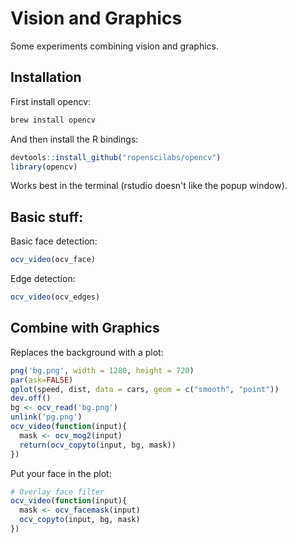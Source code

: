 # Vision and Graphics

Some experiments combining vision and graphics.

## Installation

First install opencv:

```sh
brew install opencv
```

And then install the R bindings:

```r
devtools::install_github("ropenscilabs/opencv")
library(opencv)
```

Works best in the terminal (rstudio doesn't like the popup window).

## Basic stuff:

Basic face detection:

```r
ocv_video(ocv_face)
```

Edge detection:


```r
ocv_video(ocv_edges)
```

## Combine with Graphics

Replaces the background with a plot:

```r
png('bg.png', width = 1280, height = 720)
par(ask=FALSE)
qplot(speed, dist, data = cars, geom = c("smooth", "point"))
dev.off()
bg <- ocv_read('bg.png')
unlink('pg.png')
ocv_video(function(input){
  mask <- ocv_mog2(input)
  return(ocv_copyto(input, bg, mask))
})
```

Put your face in the plot:

```r
# Overlay face filter
ocv_video(function(input){
  mask <- ocv_facemask(input)
  ocv_copyto(input, bg, mask)
})
```
